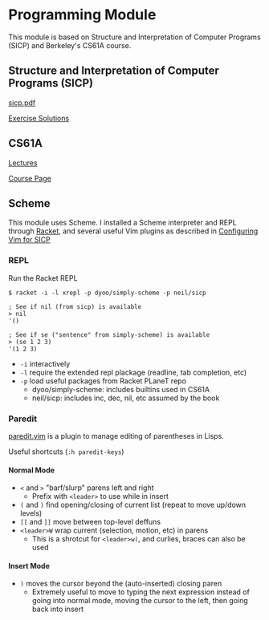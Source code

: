 # Programming Module

This module is based on Structure and Interpretation of Computer Programs (SICP) and Berkeley's CS61A course.

## Structure and Interpretation of Computer Programs (SICP)

[sicp.pdf](https://web.mit.edu/alexmv/6.037/sicp.pdf)

[Exercise Solutions](http://community.schemewiki.org/?sicp-solutions)

## CS61A

[Lectures](https://archive.org/details/ucberkeley-webcast-PL3E89002AA9B9879E)

[Course Page](https://people.eecs.berkeley.edu/~bh/61a-pages/)

## Scheme

This module uses Scheme. I installed a Scheme interpreter and REPL through
[Racket](https://racket-lang.org/), and several useful Vim plugins as described
in [Configuring Vim for SICP](https://crash.net.nz/posts/2014/08/configuring-vim-for-sicp/)

### REPL

Run the Racket REPL

```shell
$ racket -i -l xrepl -p dyoo/simply-scheme -p neil/sicp

; See if nil (from sicp) is available
> nil
'()

; See if se ("sentence" from simply-scheme) is available
> (se 1 2 3)
'(1 2 3)
```

- `-i` interactively
- `-l` require the extended repl plackage (readline, tab completion, etc)
- `-p` load useful packages from Racket PLaneT repo
  - dyoo/simply-scheme: includes builtins used in CS61A
  - neil/sicp: includes inc, dec, nil, etc assumed by the book


### Paredit

[paredit.vim](https://github.com/vim-scripts/paredit.vim) is a plugin to manage
editing of parentheses in Lisps.

Useful shortcuts (`:h paredit-keys`)

#### Normal Mode

- `<` and `>` "barf/slurp" parens left and right
  - Prefix with `<leader>` to use while in insert
- `(` and `)` find opening/closing of current list (repeat to move up/down levels)
- `[[` and `]]` move between top-level deffuns
- `<leader>W` wrap current (selection, motion, etc) in parens
  - This is a shrotcut for `<leader>w(`, and curlies, braces can also be used

#### Insert Mode

- `)` moves the cursor beyond the (auto-inserted) closing paren
  - Extremely useful to move to typing the next expression instead of going into normal mode, moving the cursor to the left, then going back into insert
